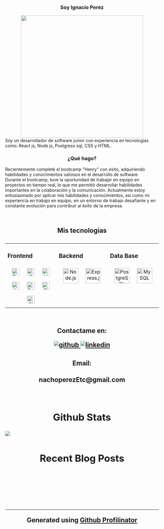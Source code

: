 
  ### <div align="center">Soy Ignacio Perez</div>  

<div align="center">
<img src="https://www.bbvaapimarket.com/wp-content/uploads/2018/08/recursosprogramadores.png" align="center" height="" width="400" />
</div>  
Soy un desarrollador de software junior con experiencia en tecnologías como: React js, Node js, Postgress sql, CSS y HTML.   
  

### <div align="center">¿Qué hago?</div>  
  

Recientemente completé el bootcamp "Henry" con éxito, adquiriendo habilidades y conocimientos valiosos en el desarrollo de software.<br/>
Durante el bootcamp, tuve la oportunidad de trabajar en equipo en proyectos en tiempo real, lo que me permitió desarrollar habilidades importantes en la colaboración y la comunicación. Actualmente estoy entusiasmado por aplicar mis habilidades y conocimientos, así como mi experiencia en trabajo en equipo, en un entorno de trabajo desafiante y en constante evolución para contribuir al éxito de la empresa.  
  

<br/>  

<div align="center"> 
<h2> Mis tecnologias<h2/>  <div/>
<table><tr><td valign="top" width="33%">



### Frontend  
<div align="center">  
<a href="https://reactjs.org/" target="_blank"><img style="margin: 10px" src="https://profilinator.rishav.dev/skills-assets/react-original-wordmark.svg" alt="React" height="25" /></a>  
<a href="https://www.w3schools.com/css/" target="_blank"><img style="margin: 10px" src="https://profilinator.rishav.dev/skills-assets/css3-original-wordmark.svg" alt="CSS3" height="25" /></a>  
<a href="https://en.wikipedia.org/wiki/HTML5" target="_blank"><img style="margin: 10px" src="https://profilinator.rishav.dev/skills-assets/html5-original-wordmark.svg" alt="HTML5" height="25" /></a>  
<a href="https://www.javascript.com/" target="_blank"><img style="margin: 10px" src="https://profilinator.rishav.dev/skills-assets/javascript-original.svg" alt="JavaScript" height="25" /></a>  
<a href="https://getbootstrap.com/docs/3.4/javascript/" target="_blank"><img style="margin: 10px" src="https://profilinator.rishav.dev/skills-assets/bootstrap-plain.svg" alt="Bootstrap" height="25" /></a>  
<a href="https://www.figma.com/" target="_blank"><img style="margin: 10px" src="https://profilinator.rishav.dev/skills-assets/figma-icon.svg" alt="Figma" height="25" /></a>  
<a href="https://github.com/" target="_blank"><img style="margin: 10px" src="https://profilinator.rishav.dev/skills-assets/git-scm-icon.svg" alt="Git" height="25" /></a>  
</div>

</td><td valign="top" width="33%">



### Backend  
<div align="center">  
<a href="https://nodejs.org/" target="_blank"><img style="margin: 10px" src="https://profilinator.rishav.dev/skills-assets/nodejs-original-wordmark.svg" alt="Node.js" height="50" /></a>  
<a href="https://expressjs.com/" target="_blank"><img style="margin: 10px" src="https://profilinator.rishav.dev/skills-assets/express-original-wordmark.svg" alt="Express.js" height="50" /></a>  
</div>

</td><td valign="top" width="33%">



### Data Base  
<div align="center">  
<a href="https://www.postgresql.org/" target="_blank"><img style="margin: 10px" src="https://profilinator.rishav.dev/skills-assets/postgresql-original-wordmark.svg" alt="PostgreSQL" height="50" /></a>  
<a href="https://www.mysql.com/" target="_blank"><img style="margin: 10px" src="https://profilinator.rishav.dev/skills-assets/mysql-original-wordmark.svg" alt="MySQL" height="50" /></a>  
</div>

</td></tr></table>  

<br/>  


Contactame en:<br/> 
  
<a href="https://github.com/IgnacioPerezEtc" target="_blank">
<img src=https://img.shields.io/badge/github-%2324292e.svg?&style=for-the-badge&logo=github&logoColor=white alt=github style="margin-bottom: 5px;" />
</a>
<a href="https://www.linkedin.com/in/ignacio-p%C3%A9rez-etchegaray-0858b724a/" target="_blank">
<img src=https://img.shields.io/badge/linkedin-%231E77B5.svg?&style=for-the-badge&logo=linkedin&logoColor=white alt=linkedin style="margin-bottom: 5px;" />
</a>  
  
<h4>Email:<h4/>
 <p>nachoperezEtc@gmail.com<p/>                  
<br/>  


## Github Stats  
<img src="https://github-readme-stats.vercel.app/api?username=IgnacioPerezEtc&show_icons=true&count_private=true&hide_border=true" align="left" />  

<br/>  


## Recent Blog Posts  
  

<br/>  

  

<br/>  

  

<br/>  


<br />

----
<div align="center">Generated using <a href="https://profilinator.rishav.dev/" target="_blank">Github Profilinator</a></div>
